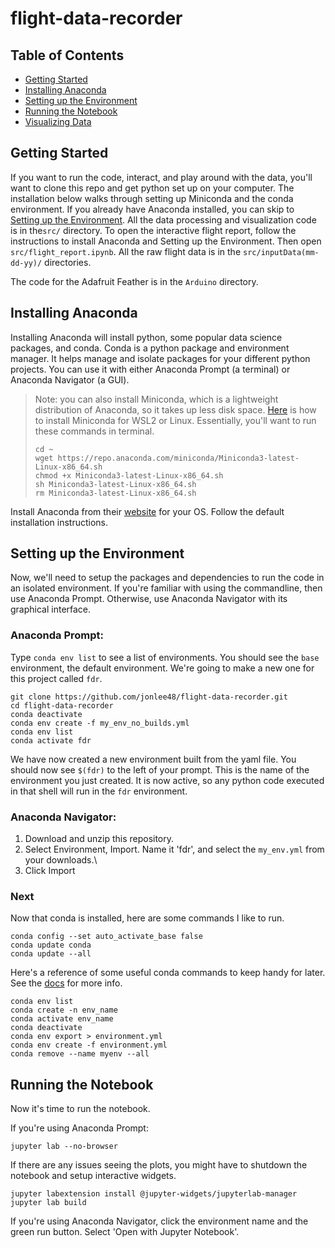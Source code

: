# flight-data-recorder

## Table of Contents
- [Getting Started](#getting-started)
- [Installing Anaconda](#installing-anaconda)
- [Setting up the Environment](#setting-up-the-environment)
- [Running the Notebook](#running-the-notebook)
- [Visualizing Data](#)


## Getting Started
If you want to run the code, interact, and play around with the data, you'll want to clone this repo and get python set up on your computer. The installation below walks through setting up Miniconda and the conda environment. If you already have Anaconda installed, you can skip to [Setting up the Environment](#setting-up-the-environment). All the data processing and visualization code is in the`src/` directory. To open the interactive flight report, follow the instructions to install Anaconda and Setting up the Environment. Then open `src/flight_report.ipynb`. All the raw flight data is in the `src/inputData(mm-dd-yy)/` directories.

The code for the Adafruit Feather is in the `Arduino` directory.

## Installing Anaconda
Installing Anaconda will install python, some popular data science packages, and conda. Conda is a python package and environment manager. It helps manage and isolate packages for your different python projects. You can use it with either Anaconda Prompt (a terminal) or Anaconda Navigator (a GUI).

> Note: you can also install Miniconda, which is a lightweight distribution of Anaconda, so it takes up less disk space. [Here](https://towardsdatascience.com/configuring-jupyter-notebook-in-windows-subsystem-linux-wsl2-c757893e9d69) is how to install Miniconda for WSL2 or Linux. Essentially, you'll want to run these commands in terminal.
> ```
> cd ~
> wget https://repo.anaconda.com/miniconda/Miniconda3-latest-Linux-x86_64.sh
> chmod +x Miniconda3-latest-Linux-x86_64.sh
> sh Miniconda3-latest-Linux-x86_64.sh
> rm Miniconda3-latest-Linux-x86_64.sh
> ```

Install Anaconda from their [website](https://www.anaconda.com/products/individual) for your OS. Follow the default installation instructions. 


## Setting up the Environment
Now, we'll need to setup the packages and dependencies to run the code in an isolated environment. If you're familiar with using the commandline, then use Anaconda Prompt. Otherwise, use Anaconda Navigator with its graphical interface.

### Anaconda Prompt:
Type `conda env list` to see a list of environments. You should see the `base` environment, the default environment. We're going to make a new one for this project called `fdr`.
```
git clone https://github.com/jonlee48/flight-data-recorder.git
cd flight-data-recorder
conda deactivate
conda env create -f my_env_no_builds.yml
conda env list
conda activate fdr
```
We have now created a new environment built from the yaml file. You should now see `$(fdr)` to the left of your prompt. This is the name of the environment you just created. It is now active, so any python code executed in that shell will run in the `fdr` environment.

### Anaconda Navigator:
1. Download and unzip this repository. 
2. Select Environment, Import. Name it 'fdr', and select the `my_env.yml` from your downloads.\
3. Click Import

### Next
Now that conda is installed, here are some commands I like to run.
```
conda config --set auto_activate_base false
conda update conda
conda update --all
```

Here's a reference of some useful conda commands to keep handy for later. See the [docs](http://docs.conda.io/projects/conda/en/latest/user-guide/tasks/manage-environments.html
) for more info.
```
conda env list
conda create -n env_name
conda activate env_name
conda deactivate
conda env export > environment.yml
conda env create -f environment.yml
conda remove --name myenv --all
```

## Running the Notebook
Now it's time to run the notebook.

If you're using Anaconda Prompt:
```
jupyter lab --no-browser
```
If there are any issues seeing the plots, you might have to shutdown the notebook and setup interactive widgets.
```
jupyter labextension install @jupyter-widgets/jupyterlab-manager
jupyter lab build
```

If you're using Anaconda Navigator, click the environment name and the green run button. Select 'Open with Jupyter Notebook'.

